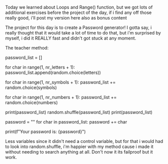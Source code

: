 Today we learned about Loops and Range() function, but we got lots of additional exercises before the project of the day, if i find any off those really good, i'll post my version here also as bonus content

The project for this day is to create a Password generator! I gotta say, i really thought that it would take a lot of time to do that, but i'm surprised by myself, i did it REALLY fast and didn't got stuck at any moment.

The teacher method:

password_list = []

for char in range(1, nr_letters + 1):
  password_list.append(random.choice(letters))

for char in range(1, nr_symbols + 1):
  password_list += random.choice(symbols)

for char in range(1, nr_numbers + 1):
  password_list += random.choice(numbers)

print(password_list)
random.shuffle(password_list)
print(password_list)

password = ""
for char in password_list:
  password += char

print(f"Your password is: {password}")

Less variables since it didn't need a control variable, but for that i would had to look into random.shuffle, i'm happier with my method cause i made it without needing to search anything at all. Don't now it its failproof but it work.